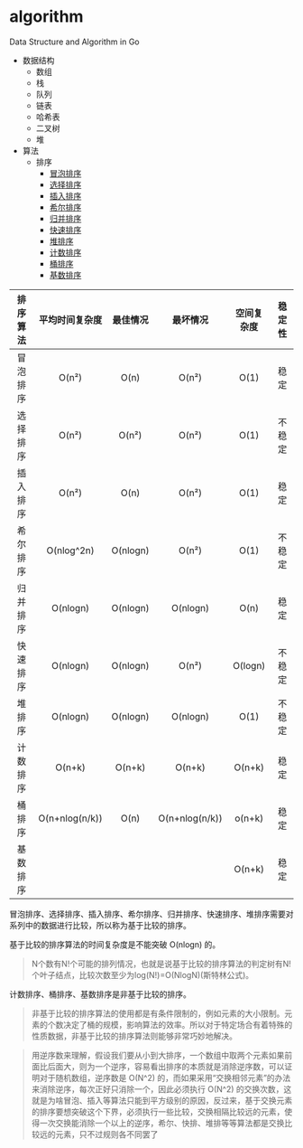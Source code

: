 # algorithm
Data Structure and Algorithm in Go

* 数据结构
  * 数组
  * 栈
  * 队列
  * 链表
  * 哈希表
  * 二叉树
  * 堆
* 算法
  * 排序
    * [冒泡排序](https://github.com/bqwhnn/algorithm/tree/master/sort/bubble_sort)
    * [选择排序](https://github.com/bqwhnn/algorithm/tree/master/sort/selection_sort)
    * [插入排序](https://github.com/bqwhnn/algorithm/tree/master/sort/insertion_sort)
    * [希尔排序](https://github.com/bqwhnn/algorithm/tree/master/sort/shell_sort)
    * [归并排序](https://github.com/bqwhnn/algorithm/tree/master/sort/merge_sort)
    * [快速排序](https://github.com/bqwhnn/algorithm/tree/master/sort/quick_sort)
    * [堆排序](https://github.com/bqwhnn/algorithm/tree/master/sort/heap_sort)
    * [计数排序](https://github.com/bqwhnn/algorithm/tree/master/sort/counting_sort)
    * [桶排序](https://github.com/bqwhnn/algorithm/tree/master/sort/bucket_sort)
    * [基数排序](https://github.com/bqwhnn/algorithm/tree/master/sort/radix_sort)


排序算法 | 平均时间复杂度 | 最佳情况 | 最坏情况 | 空间复杂度 | 稳定性
:-: | :-: | :-: | :-: | :-: | :-: 
冒泡排序 | O(n²) | O(n) | O(n²) | O(1) | 稳定
选择排序 | O(n²) | O(n²) | O(n²) | O(1) | 不稳定
插入排序 | O(n²) | O(n) | O(n²) | O(1) | 稳定
希尔排序 | O(nlog^2n) | O(nlogn) | O(n²) | O(1) | 不稳定
归并排序 | O(nlogn) | O(nlogn) | O(nlogn) | O(n) | 稳定
快速排序 | O(nlogn) | O(nlogn) | O(n²) | O(logn) | 不稳定
堆排序 | O(nlogn) | O(nlogn) | O(nlogn) | O(1) | 不稳定
计数排序 | O(n+k) | O(n+k) | O(n+k) | O(n+k) | 稳定
桶排序 | O(n+nlog(n/k)) | O(n) | O(n+nlog(n/k)) | o(n+k) | 稳定
基数排序 | | | | O(n+k) | 稳定

冒泡排序、选择排序、插入排序、希尔排序、归并排序、快速排序、堆排序需要对系列中的数据进行比较，所以称为基于比较的排序。

基于比较的排序算法的时间复杂度是不能突破 O(nlogn) 的。

> N个数有N!个可能的排列情况，也就是说基于比较的排序算法的判定树有N!个叶子结点，比较次数至少为log(N!)=O(NlogN)(斯特林公式)。

计数排序、桶排序、基数排序是非基于比较的排序。

> 非基于比较的排序算法的使用都是有条件限制的，例如元素的大小限制。元素的个数决定了桶的规模，影响算法的效率。所以对于特定场合有着特殊的性质数据，非基于比较的排序算法则能够非常巧妙地解决。

> 用逆序数来理解，假设我们要从小到大排序，一个数组中取两个元素如果前面比后面大，则为一个逆序，容易看出排序的本质就是消除逆序数，可以证明对于随机数组，逆序数是 O(N^2) 的，而如果采用“交换相邻元素”的办法来消除逆序，每次正好只消除一个，因此必须执行 O(N^2) 的交换次数，这就是为啥冒泡、插入等算法只能到平方级别的原因，反过来，基于交换元素的排序要想突破这个下界，必须执行一些比较，交换相隔比较远的元素，使得一次交换能消除一个以上的逆序，希尔、快排、堆排等等算法都是交换比较远的元素，只不过规则各不同罢了
